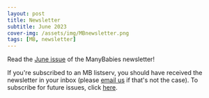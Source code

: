 ```yaml
---
layout: post
title: Newsletter
subtitle: June 2023
cover-img: /assets/img/MBnewsletter.png
tags: [MB, newsletter]
---
```


Read the [June issue](https://mailchi.mp/manybabies/2023-june-newsletter) of the ManyBabies newsletter!

If you're subscribed to an MB listserv, you should have received the newsletter in your inbox (please [email us](mailto:contact@manybabies.org) if that's not the case). To subscribe for future issues, click [here](https://t.co/7zxifYO7qN?amp=1).